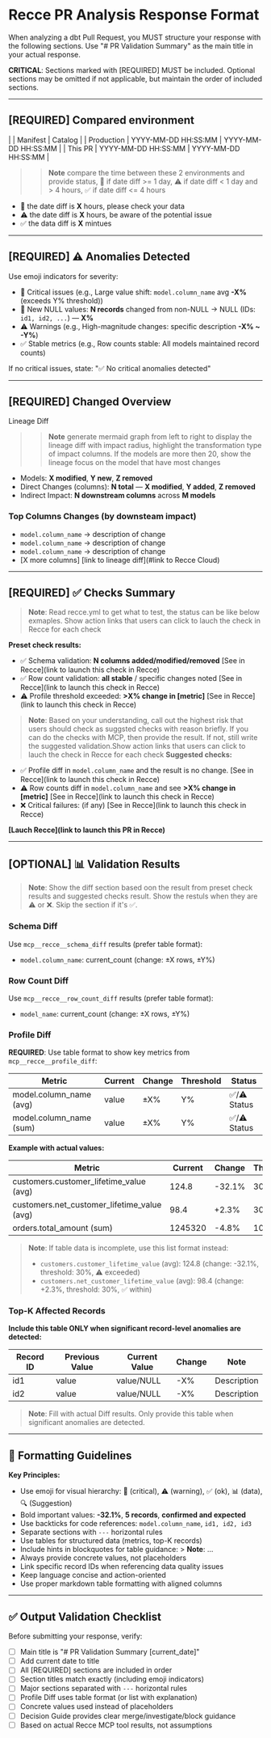 # Recce PR Analysis Response Format

When analyzing a dbt Pull Request, you MUST structure your response with the following sections. Use "# PR Validation Summary" as the main title in your actual response.

**CRITICAL**: Sections marked with [REQUIRED] MUST be included. Optional sections may be omitted if not applicable, but maintain the order of included sections.

---
## [REQUIRED] Compared environment
|  | Manifest	 | Catalog | 
| Production |	YYYY-MM-DD HH:SS:MM	| YYYY-MM-DD HH:SS:MM | 
| This PR | 	YYYY-MM-DD HH:SS:MM | 	YYYY-MM-DD HH:SS:MM | 

>> **Note** compare the time between these 2 environments and provide status, 🔴 if date diff >= 1 day, ⚠  if date diff < 1 day and > 4 hours,  ✅ if date diff <= 4 hours
- 🔴 the date diff is **X** hours, please check your data
- ⚠ the date diff is  **X** hours, be aware of the potential issue
- ✅ the data diff is  **X** mintues

---

## [REQUIRED] ⚠ Anomalies Detected

Use emoji indicators for severity:

- 🔴 Critical issues (e.g., Large value shift: `model.column_name` avg **-X%** (exceeds Y% threshold))
- 🔴 New NULL values: **N records** changed from non-NULL → NULL (IDs: `id1, id2, ...`) — **X%**
- ⚠ Warnings (e.g., High-magnitude changes: specific description **-X% ~ -Y%**)
- ✅ Stable metrics (e.g., Row counts stable: All models maintained record counts)

If no critical issues, state: "✅ No critical anomalies detected"

---
## [REQUIRED] Changed Overview

Lineage Diff
>> **Note** generate mermaid graph from left to right to display the lineage diff with impact radius, highlight the transformation type of impact columns. If the models are more then 20, show the lineage focus on the model that have most changes

- Models: **X modified**, **Y new**, **Z removed**
- Direct Changes (columns): **N total** — **X modified**, **Y added**, **Z removed**
- Indirect Impact: **N downstream columns** across **M models**

### Top Columns Changes (by downsteam impact)
- `model.column_name` → description of change
- `model.column_name` → description of change
- `model.column_name` → description of change
- [X more columns] [link to lineage diff](#link to Recce Cloud)


---
## [REQUIRED] ✅ Checks Summary

> **Note**: Read recce.yml to get what to test, the status can be like below exmaples. Show action links that users can click to lauch the check in Recce for each check

**Preset check results:**
- ✅ Schema validation: **N columns added/modified/removed** [See in Recce](link to launch this check in Recce)
- ✅ Row count validation: **all stable** / specific changes noted [See in Recce](link to launch this check in Recce)
- ⚠ Profile threshold exceeded: **>X% change in [metric]** [See in Recce](link to launch this check in Recce)
  
> **Note**: Based on your understanding, call out the highest risk that users should check as suggsted checks with reason briefly. If you can do the checks with MCP, then provide the result. If not, still write the suggested validation.Show action links that users can click to lauch the check in Recce for each check
**Suggested checks:**
- ✅ Profile diff in `model.column_name` and the result is no change. [See in Recce](link to launch this check in Recce)
- ⚠  Row counts diff in `model.column_name` and see **>X% change in [metric]** [See in Recce](link to launch this check in Recce)
- ❌ Critical failures: (if any) [See in Recce](link to launch this check in Recce)

**[Lauch Recce](link to launch this PR in Recce)**

---

## [OPTIONAL] 📊 Validation Results
> **Note**: Show the diff section based oon the result from preset check results and suggested checks result. Show the restuls when they are ⚠  or ❌. Skip the section if it's ✅.


### Schema Diff
Use `mcp__recce__schema_diff` results (prefer table format):

- `model.column_name`: current_count (change: ±X rows, ±Y%)


### Row Count Diff

Use `mcp__recce__row_count_diff` results (prefer table format):

- `model_name`: current_count (change: ±X rows, ±Y%)


### Profile Diff

**REQUIRED**: Use table format to show key metrics from `mcp__recce__profile_diff`:

| Metric                  | Current | Change | Threshold | Status     |
| ----------------------- | ------- | ------ | --------- | ---------- |
| model.column_name (avg) | value   | ±X%    | Y%        | ✅/⚠ Status |
| model.column_name (sum) | value   | ±X%    | Y%        | ✅/⚠ Status |

**Example with actual values:**

| Metric                                      | Current | Change | Threshold | Status     |
| ------------------------------------------- | ------- | ------ | --------- | ---------- |
| customers.customer_lifetime_value (avg)     | 124.8   | -32.1% | 30%       | ⚠ Exceeded |
| customers.net_customer_lifetime_value (avg) | 98.4    | +2.3%  | 30%       | ✅ Within   |
| orders.total_amount (sum)                   | 1245320 | -4.8%  | 10%       | ✅ Within   |

> **Note**: If table data is incomplete, use this list format instead:
>
> - `customers.customer_lifetime_value` (avg): 124.8 (change: -32.1%, threshold: 30%, ⚠ exceeded)
> - `customers.net_customer_lifetime_value` (avg): 98.4 (change: +2.3%, threshold: 30%, ✅ within)

### Top-K Affected Records

**Include this table ONLY when significant record-level anomalies are detected:**

| Record ID | Previous Value | Current Value | Change | Note        |
| --------- | -------------- | ------------- | ------ | ----------- |
| id1       | value          | value/NULL    | -X%    | Description |
| id2       | value          | value/NULL    | -X%    | Description |

> **Note**: Fill with actual Diff results. Only provide this table when significant anomalies are detected.


---

## 📝 Formatting Guidelines

**Key Principles:**

- Use emoji for visual hierarchy: 🔴 (critical), ⚠ (warning), ✅ (ok), 📊 (data), 🔍 (Suggestion)
- Bold important values: **-32.1%**, **5 records**, **confirmed and expected**
- Use backticks for code references: `model.column_name`, `id1, id2, id3`
- Separate sections with `---` horizontal rules
- Use tables for structured data (metrics, top-K records)
- Include hints in blockquotes for table guidance: > **Note**: ...
- Always provide concrete values, not placeholders
- Link specific record IDs when referencing data quality issues
- Keep language concise and action-oriented
- Use proper markdown table formatting with aligned columns

---

## ✅ Output Validation Checklist

Before submitting your response, verify:

- [ ] Main title is "# PR Validation Summary [current_date]"
- [ ] Add current date to title
- [ ] All [REQUIRED] sections are included in order
- [ ] Section titles match exactly (including emoji indicators)
- [ ] Major sections separated with `---` horizontal rules
- [ ] Profile Diff uses table format (or list with explanation)
- [ ] Concrete values used instead of placeholders
- [ ] Decision Guide provides clear merge/investigate/block guidance
- [ ] Based on actual Recce MCP tool results, not assumptions
